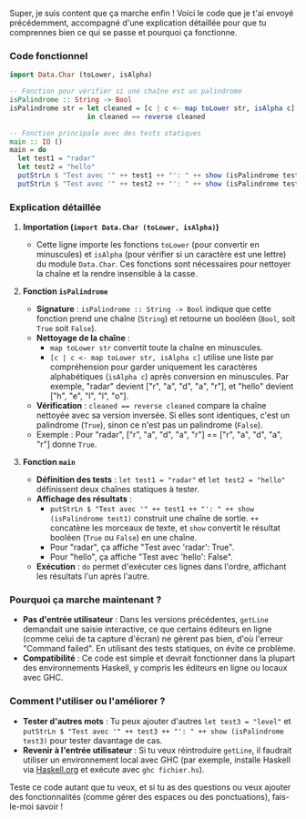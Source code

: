 Super, je suis content que ça marche enfin ! Voici le code que je t'ai envoyé précédemment, accompagné d'une explication détaillée pour que tu comprennes bien ce qui se passe et pourquoi ça fonctionne.

### Code fonctionnel
```haskell
import Data.Char (toLower, isAlpha)

-- Fonction pour vérifier si une chaîne est un palindrome
isPalindrome :: String -> Bool
isPalindrome str = let cleaned = [c | c <- map toLower str, isAlpha c]
                   in cleaned == reverse cleaned

-- Fonction principale avec des tests statiques
main :: IO ()
main = do
  let test1 = "radar"
  let test2 = "hello"
  putStrLn $ "Test avec '" ++ test1 ++ "': " ++ show (isPalindrome test1)
  putStrLn $ "Test avec '" ++ test2 ++ "': " ++ show (isPalindrome test2)
```

### Explication détaillée
1. **Importation (`import Data.Char (toLower, isAlpha)`)**
   - Cette ligne importe les fonctions `toLower` (pour convertir en minuscules) et `isAlpha` (pour vérifier si un caractère est une lettre) du module `Data.Char`. Ces fonctions sont nécessaires pour nettoyer la chaîne et la rendre insensible à la casse.

2. **Fonction `isPalindrome`**
   - **Signature** : `isPalindrome :: String -> Bool` indique que cette fonction prend une chaîne (`String`) et retourne un booléen (`Bool`, soit `True` soit `False`).
   - **Nettoyage de la chaîne** :
     - `map toLower str` convertit toute la chaîne en minuscules.
     - `[c | c <- map toLower str, isAlpha c]` utilise une liste par compréhension pour garder uniquement les caractères alphabétiques (`isAlpha c`) après conversion en minuscules. Par exemple, "radar" devient ["r", "a", "d", "a", "r"], et "hello" devient ["h", "e", "l", "l", "o"].
   - **Vérification** : `cleaned == reverse cleaned` compare la chaîne nettoyée avec sa version inversée. Si elles sont identiques, c'est un palindrome (`True`), sinon ce n'est pas un palindrome (`False`).
   - Exemple : Pour "radar", ["r", "a", "d", "a", "r"] == ["r", "a", "d", "a", "r"] donne `True`.

3. **Fonction `main`**
   - **Définition des tests** : `let test1 = "radar"` et `let test2 = "hello"` définissent deux chaînes statiques à tester.
   - **Affichage des résultats** :
     - `putStrLn $ "Test avec '" ++ test1 ++ "': " ++ show (isPalindrome test1)` construit une chaîne de sortie. `++` concatène les morceaux de texte, et `show` convertit le résultat booléen (`True` ou `False`) en une chaîne.
     - Pour "radar", ça affiche "Test avec 'radar': True".
     - Pour "hello", ça affiche "Test avec 'hello': False".
   - **Exécution** : `do` permet d'exécuter ces lignes dans l'ordre, affichant les résultats l'un après l'autre.

### Pourquoi ça marche maintenant ?
- **Pas d'entrée utilisateur** : Dans les versions précédentes, `getLine` demandait une saisie interactive, ce que certains éditeurs en ligne (comme celui de ta capture d'écran) ne gèrent pas bien, d'où l'erreur "Command failed". En utilisant des tests statiques, on évite ce problème.
- **Compatibilité** : Ce code est simple et devrait fonctionner dans la plupart des environnements Haskell, y compris les éditeurs en ligne ou locaux avec GHC.

### Comment l'utiliser ou l'améliorer ?
- **Tester d'autres mots** : Tu peux ajouter d'autres `let test3 = "level"` et `putStrLn $ "Test avec '" ++ test3 ++ "': " ++ show (isPalindrome test3)` pour tester davantage de cas.
- **Revenir à l'entrée utilisateur** : Si tu veux réintroduire `getLine`, il faudrait utiliser un environnement local avec GHC (par exemple, installe Haskell via [Haskell.org](https://www.haskell.org/) et exécute avec `ghc fichier.hs`).

Teste ce code autant que tu veux, et si tu as des questions ou veux ajouter des fonctionnalités (comme gérer des espaces ou des ponctuations), fais-le-moi savoir !
